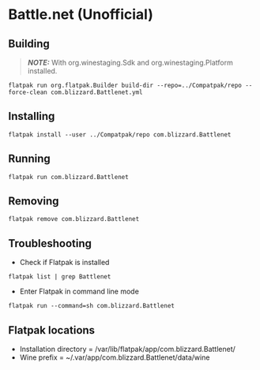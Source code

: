 # Battle.net (Unofficial)
## Building
> **_NOTE:_**  With org.winestaging.Sdk and org.winestaging.Platform installed.
```console
flatpak run org.flatpak.Builder build-dir --repo=../Compatpak/repo --force-clean com.blizzard.Battlenet.yml
```
## Installing
```console
flatpak install --user ../Compatpak/repo com.blizzard.Battlenet
```
## Running
```console
flatpak run com.blizzard.Battlenet
```
## Removing
```console
flatpak remove com.blizzard.Battlenet
```
## Troubleshooting
- Check if Flatpak is installed
```console
flatpak list | grep Battlenet
```
- Enter Flatpak in command line mode
```console
flatpak run --command=sh com.blizzard.Battlenet
```
## Flatpak locations
- Installation directory             = /var/lib/flatpak/app/com.blizzard.Battlenet/
- Wine prefix                        = ~/.var/app/com.blizzard.Battlenet/data/wine
